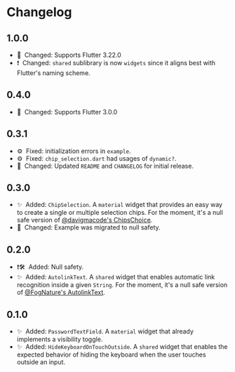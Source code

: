 # Changelog

## 1.0.0

- 📖&nbsp;&nbsp;Changed: Supports Flutter 3.22.0
- ❗️&nbsp;&nbsp;Changed: `shared` sublibrary is now `widgets` since it aligns best with Flutter's naming scheme.

## 0.4.0

- 📖&nbsp;&nbsp;Changed: Supports Flutter 3.0.0

## 0.3.1

- ⚙️&nbsp;&nbsp;Fixed: initialization errors in `example`.
- ⚙️&nbsp;&nbsp;Fixed: `chip_selection.dart` had usages of `dynamic?`.
- 📖&nbsp;&nbsp;Changed: Updated `README` and `CHANGELOG` for initial release.

## 0.3.0

- ✨&nbsp;&nbsp;Added: `ChipSelection`. A `material` widget that provides an easy way to create a single or multiple selection chips. For the moment, it's a null safe version of [@davigmacode's ChipsChoice](https://github.com/davigmacode/flutter_chips_choice).
- 📖&nbsp;&nbsp;Changed: Example was migrated to null safety.

## 0.2.0

- ❗️🛠&nbsp;&nbsp;Added: Null safety.
- ✨&nbsp;&nbsp;Added: `AutolinkText`. A `shared` widget that enables automatic link recognition inside a given `String`. For the moment, it's a null safe version of [@FogNature's AutolinkText](https://github.com/FogNature/flutter_autolink_text).

## 0.1.0

- ✨&nbsp;&nbsp;Added: `PasswordTextField`. A `material` widget that already implements a visibility toggle.
- ✨&nbsp;&nbsp;Added: `HideKeyboardOnTouchOutside`. A `shared` widget that enables the expected behavior of hiding the keyboard when the user touches outside an input.
